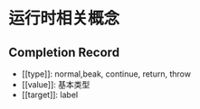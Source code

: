 # 运行时相关概念

## Completion Record

- [[type]]: normal,beak, continue, return, throw
- [[value]]: 基本类型
- [[target]]: label
